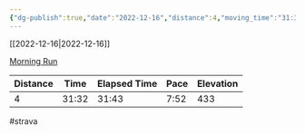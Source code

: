 ```yaml
---
{"dg-publish":true,"date":"2022-12-16","distance":4,"moving_time":"31:32","elapsed_time":"31:43","pace":"7:52","total_elevation_gain":433,"url":"https://www.strava.com/activities/8264697588","permalink":"/01-personal/strava/2022-12-16-morning-run/","dgPassFrontmatter":true}
---
```



[[2022-12-16\|2022-12-16]]

[Morning Run](https://www.strava.com/activities/8264697588)

| Distance | Time  | Elapsed Time | Pace | Elevation |
| -------- | ----- | ------------ | ---- | --------- |
| 4        | 31:32 | 31:43        | 7:52 | 433       |




#strava
